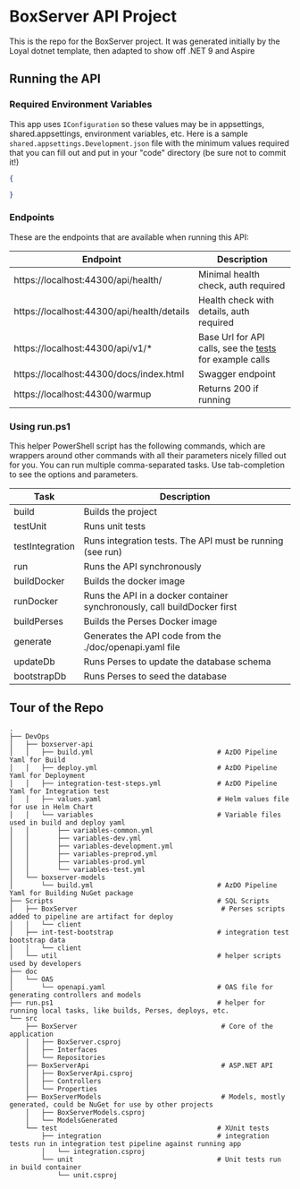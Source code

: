 # BoxServer API Project <!-- omit in toc -->

This is the repo for the BoxServer project. It was generated initially by the Loyal dotnet template, then adapted to show off .NET 9 and Aspire

## Running the API

### Required Environment Variables

This app uses `IConfiguration` so these values may be in appsettings, shared.appsettings, environment variables, etc. Here is a sample `shared.appsettings.Development.json` file with the minimum values required that you can fill out and put in your "code" directory (be sure not to commit it!)

```json
{

}
```

### Endpoints

These are the endpoints that are available when running this API:

| Endpoint                                   | Description                                                                                |
| ------------------------------------------ | ------------------------------------------------------------------------------------------ |
| https://localhost:44300/api/health/        | Minimal health check, auth required                                                        |
| https://localhost:44300/api/health/details | Health check with details, auth required                                                   |
| https://localhost:44300/api/v1/*           | Base Url for API calls, see the [tests](src/test/integration/ApiTest.cs) for example calls |
| https://localhost:44300/docs/index.html    | Swagger endpoint                                                                           |
| https://localhost:44300/warmup             | Returns 200 if running                                                                     |

### Using run.ps1

This helper PowerShell script has the following commands, which are wrappers around other commands with all their parameters nicely filled out for you. You can run multiple comma-separated tasks. Use tab-completion to see the options and parameters.
<!-- Get-Content ./run.ps1 | Where-Object { $_ -match "^\s+'([\w+-]+)' {" } -->
| Task            | Description                                                              |
| --------------- | ------------------------------------------------------------------------ |
| build           | Builds the project                                                       |
| testUnit        | Runs unit tests                                                          |
| testIntegration | Runs integration tests. The API must be running (see run)                |
| run             | Runs the API synchronously                                               |
| buildDocker     | Builds the docker image                                                  |
| runDocker       | Runs the API in a docker container synchronously, call buildDocker first |
| buildPerses     | Builds the Perses Docker image                                           |
| generate        | Generates the API code from the ./doc/openapi.yaml file                  |
| updateDb        | Runs Perses to update the database schema                                |
| bootstrapDb     | Runs Perses to seed the database                                         |

## Tour of the Repo

<!-- tree -P *.csproj  -I bin -I obj -P *.ps1 -P *.y* -->
```text
.
├── DevOps
│   ├── boxserver-api
│   │   ├── build.yml                               # AzDO Pipeline Yaml for Build
│   │   ├── deploy.yml                              # AzDO Pipeline Yaml for Deployment
│   │   ├── integration-test-steps.yml              # AzDO Pipeline Yaml for Integration test
│   │   ├── values.yaml                             # Helm values file for use in Helm Chart
│   │   └── variables                               # Variable files used in build and deploy yaml
│   │       ├── variables-common.yml
│   │       ├── variables-dev.yml
│   │       ├── variables-development.yml
│   │       ├── variables-preprod.yml
│   │       ├── variables-prod.yml
│   │       └── variables-test.yml
│   └── boxserver-models
│       └── build.yml                               # AzDO Pipeline Yaml for Building NuGet package
├── Scripts                                         # SQL Scripts
│   ├── BoxServer                                    # Perses scripts added to pipeline are artifact for deploy
│   │   └── client
│   ├── int-test-bootstrap                          # integration test bootstrap data
│   │   └── client
│   └── util                                        # helper scripts used by developers
├── doc
│   └── OAS
│       └── openapi.yaml                            # OAS file for generating controllers and models
├── run.ps1                                         # helper for running local tasks, like builds, Perses, deploys, etc.
└── src
    ├── BoxServer                                    # Core of the application
    │   ├── BoxServer.csproj
    │   ├── Interfaces
    │   └── Repositories
    ├── BoxServerApi                                 # ASP.NET API
    │   ├── BoxServerApi.csproj
    │   ├── Controllers
    │   └── Properties
    ├── BoxServerModels                              # Models, mostly generated, could be NuGet for use by other projects
    │   ├── BoxServerModels.csproj
    │   └── ModelsGenerated
    └── test                                        # XUnit tests
        ├── integration                             # integration tests run in integration test pipeline against running app
        │   └── integration.csproj
        └── unit                                    # Unit tests run in build container
            └── unit.csproj
```
